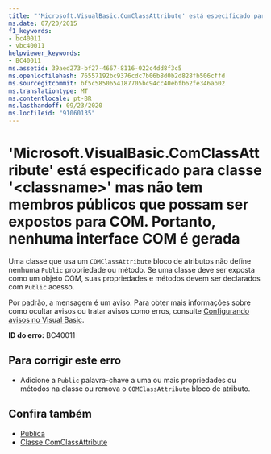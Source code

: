 ```yaml
---
title: "'Microsoft.VisualBasic.ComClassAttribute' está especificado para classe '<classname>' mas não tem membros públicos que possam ser expostos para COM. Portanto, nenhuma interface COM é gerada"
ms.date: 07/20/2015
f1_keywords:
- bc40011
- vbc40011
helpviewer_keywords:
- BC40011
ms.assetid: 39aed273-bf27-4667-8116-022c4dd8f3c5
ms.openlocfilehash: 76557192bc9376cdc7b06b8d0b2d828fb506cffd
ms.sourcegitcommit: bf5c5850654187705bc94cc40ebfb62fe346ab02
ms.translationtype: MT
ms.contentlocale: pt-BR
ms.lasthandoff: 09/23/2020
ms.locfileid: "91060135"
---
```

# <a name="microsoftvisualbasiccomclassattribute-is-specified-for-class-classname-but-it-has-no-public-members-that-can-be-exposed-to-com-therefore-no-com-interfaces-are-generated"></a>'Microsoft.VisualBasic.ComClassAttribute' está especificado para classe '\<classname>' mas não tem membros públicos que possam ser expostos para COM. Portanto, nenhuma interface COM é gerada

Uma classe que usa um `COMClassAttribute` bloco de atributos não define nenhuma `Public` propriedade ou método. Se uma classe deve ser exposta como um objeto COM, suas propriedades e métodos devem ser declarados com `Public` acesso.  
  
 Por padrão, a mensagem é um aviso. Para obter mais informações sobre como ocultar avisos ou tratar avisos como erros, consulte [Configurando avisos no Visual Basic](/visualstudio/ide/configuring-warnings-in-visual-basic).  
  
 **ID do erro:** BC40011  
  
## <a name="to-correct-this-error"></a>Para corrigir este erro  
  
- Adicione a `Public` palavra-chave a uma ou mais propriedades ou métodos na classe ou remova o `COMClassAttribute` bloco de atributo.  
  
## <a name="see-also"></a>Confira também

- [Pública](../language-reference/modifiers/public.md)
- [Classe ComClassAttribute](xref:Microsoft.VisualBasic.ComClassAttribute)
